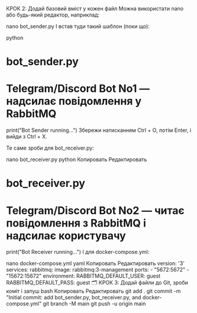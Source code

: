 КРОК 2: Додай базовий вміст у кожен файл
Можна використати nano або будь-який редактор, наприклад:



nano bot_sender.py
І встав туди такий шаблон (поки що):

python

# bot_sender.py
# Telegram/Discord Bot No1 — надсилає повідомлення у RabbitMQ

print("Bot Sender running...")
Збережи натисканням Ctrl + O, потім Enter, і вийди з Ctrl + X.

Те саме зроби для bot_receiver.py:


nano bot_receiver.py
python
Копировать
Редактировать
# bot_receiver.py
# Telegram/Discord Bot No2 — читає повідомлення з RabbitMQ і надсилає користувачу

print("Bot Receiver running...")
І для docker-compose.yml:


nano docker-compose.yml
yaml
Копировать
Редактировать
version: '3'
services:
  rabbitmq:
    image: rabbitmq:3-management
    ports:
      - "5672:5672"
      - "15672:15672"
    environment:
      RABBITMQ_DEFAULT_USER: guest
      RABBITMQ_DEFAULT_PASS: guest
🗂 КРОК 3: Додай файли до Git, зроби коміт і запуш
bash
Копировать
Редактировать
git add .
git commit -m "Initial commit: add bot_sender.py, bot_receiver.py, and docker-compose.yml"
git branch -M main
git push -u origin main




